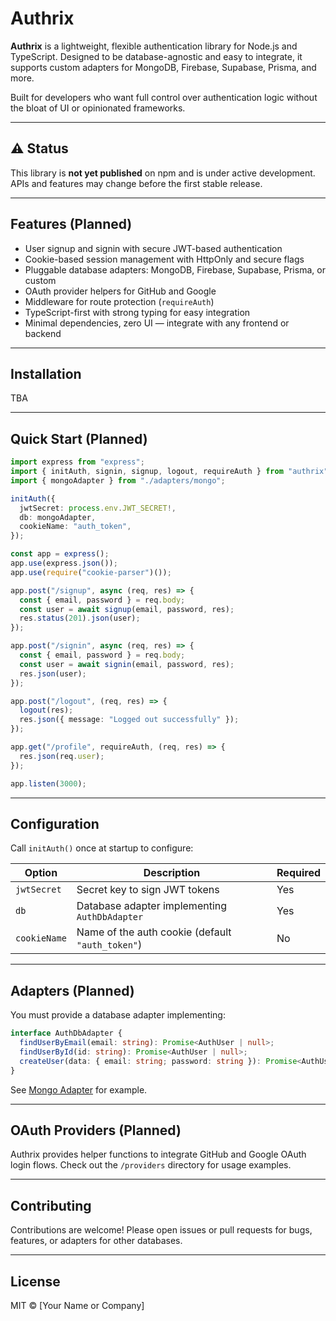 # Authrix

**Authrix** is a lightweight, flexible authentication library for Node.js and TypeScript.
Designed to be database-agnostic and easy to integrate, it supports custom adapters for MongoDB, Firebase, Supabase, Prisma, and more.

Built for developers who want full control over authentication logic without the bloat of UI or opinionated frameworks.

---

## ⚠️ Status

This library is **not yet published** on npm and is under active development.
APIs and features may change before the first stable release.


---

## Features (Planned)

- User signup and signin with secure JWT-based authentication
- Cookie-based session management with HttpOnly and secure flags
- Pluggable database adapters: MongoDB, Firebase, Supabase, Prisma, or custom
- OAuth provider helpers for GitHub and Google
- Middleware for route protection (`requireAuth`)
- TypeScript-first with strong typing for easy integration
- Minimal dependencies, zero UI — integrate with any frontend or backend

---

## Installation

TBA

---

## Quick Start (Planned)

```ts
import express from "express";
import { initAuth, signin, signup, logout, requireAuth } from "authrix";
import { mongoAdapter } from "./adapters/mongo";

initAuth({
  jwtSecret: process.env.JWT_SECRET!,
  db: mongoAdapter,
  cookieName: "auth_token",
});

const app = express();
app.use(express.json());
app.use(require("cookie-parser")());

app.post("/signup", async (req, res) => {
  const { email, password } = req.body;
  const user = await signup(email, password, res);
  res.status(201).json(user);
});

app.post("/signin", async (req, res) => {
  const { email, password } = req.body;
  const user = await signin(email, password, res);
  res.json(user);
});

app.post("/logout", (req, res) => {
  logout(res);
  res.json({ message: "Logged out successfully" });
});

app.get("/profile", requireAuth, (req, res) => {
  res.json(req.user);
});

app.listen(3000);
```

---

## Configuration

Call `initAuth()` once at startup to configure:

| Option       | Description                                      | Required |
| ------------ | ------------------------------------------------ | -------- |
| `jwtSecret`  | Secret key to sign JWT tokens                    | Yes      |
| `db`         | Database adapter implementing `AuthDbAdapter`    | Yes      |
| `cookieName` | Name of the auth cookie (default `"auth_token"`) | No       |

---

## Adapters (Planned)

You must provide a database adapter implementing:

```ts
interface AuthDbAdapter {
  findUserByEmail(email: string): Promise<AuthUser | null>;
  findUserById(id: string): Promise<AuthUser | null>;
  createUser(data: { email: string; password: string }): Promise<AuthUser>;
}
```

See [Mongo Adapter](./adapters/mongo.ts) for example.

---

## OAuth Providers (Planned)

Authrix provides helper functions to integrate GitHub and Google OAuth login flows.
Check out the `/providers` directory for usage examples.

---

## Contributing

Contributions are welcome! Please open issues or pull requests for bugs, features, or adapters for other databases.

---

## License

MIT © \[Your Name or Company]